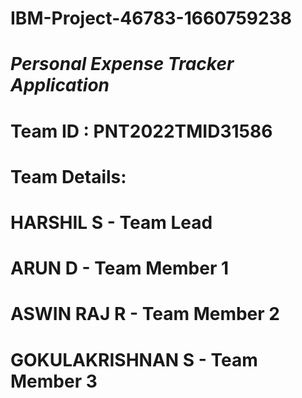 # IBM-Project-46783-1660759238
# _**Personal Expense Tracker Application**_

# **Team ID : PNT2022TMID31586**

# **Team Details:**

# **HARSHIL S - Team Lead**

# **ARUN D - Team Member 1**

# **ASWIN RAJ R - Team Member 2**

# **GOKULAKRISHNAN S - Team Member 3**
